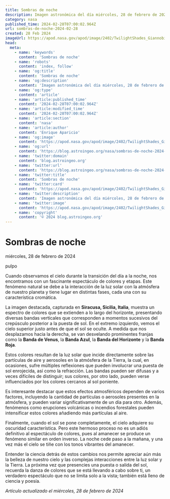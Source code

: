 ```yaml
---
title: Sombras de noche
description: Imagen astronómica del día miércoles, 28 de febrero de 2024 por la NASA; Sombras de noche
category: nasa
published_time: 2024-02-28T07:00:02.964Z
url: sombras-de-noche-2024-02-28
created: 28 Feb 2024
imageUrl: https://apod.nasa.gov/apod/image/2402/TwilightShades_Giannobile_1600.jpg
head:
  meta:
    - name: 'keywords'
      content: 'Sombras de noche'
    - name: 'robots'
      content: 'index, follow'
    - name: 'og:title'
      content: 'Sombras de noche'
    - name: 'og:description'
      content: 'Imagen astronómica del día miércoles, 28 de febrero de 2024 por la NASA; Sombras de noche'
    - name: 'og:type'
      content: 'article'
    - name: 'article:published_time'
      content: '2024-02-28T07:00:02.964Z'
    - name: 'article:modified_time'
      content: '2024-02-28T07:00:02.964Z'
    - name: 'article:section'
      content: 'nasa'
    - name: 'article:author'
      content: 'Enrique Aparicio'
    - name: 'og:image'
      content: 'https://apod.nasa.gov/apod/image/2402/TwilightShades_Giannobile_1600.jpg'
    - name: 'og:url'
      content: 'https://blog.astroingeo.org/nasa/sombras-de-noche-2024-02-28'
    - name: 'twitter:domain'
      content: 'blog.astroingeo.org'
    - name: 'twitter:url'
      content: 'https://blog.astroingeo.org/nasa/sombras-de-noche-2024-02-28'
    - name: 'twitter:title'
      content: 'Sombras de noche'
    - name: 'twitter:card'
      content: 'https://apod.nasa.gov/apod/image/2402/TwilightShades_Giannobile_1600.jpg'
    - name: 'twitter:description'
      content: 'Imagen astronómica del día miércoles, 28 de febrero de 2024 por la NASA; Sombras de noche'
    - name: 'twitter:image'
      content: 'https://apod.nasa.gov/apod/image/2402/TwilightShades_Giannobile_1600.jpg'
    - name: 'copyright'
      content: '© 2024 blog.astroingeo.org'
---
```

# Sombras de noche
miércoles, 28 de febrero de 2024

pulpo

Cuando observamos el cielo durante la transición del día a la noche, nos encontramos con un fascinante espectáculo de colores y etapas. Este fenómeno natural se debe a la interacción de la luz solar con la atmósfera de nuestro planeta y tiene lugar en distintas fases, cada una con su característica cromática.

La imagen destacada, capturada en **Siracusa, Sicilia, Italia**, muestra un espectro de colores que se extienden a lo largo del horizonte, presentando diversas bandas verticales que corresponden a momentos sucesivos del crepúsculo posterior a la puesta de sol. En el extremo izquierdo, vemos el cielo superior justo antes de que el sol se oculte. A medida que nos desplazamos hacia la derecha, se van desvelando prominentes franjas como la **Banda de Venus**, la **Banda Azul**, la **Banda del Horizonte** y la **Banda Roja**.

Estos colores resultan de la luz solar que incide directamente sobre las partículas de aire y aerosoles en la atmósfera de la Tierra, la cual, en ocasiones, sufre múltiples reflexiones que pueden involucrar una puesta de sol enrojecida, así como la refracción. Las bandas pueden ser difusas y a veces difíciles de distinguir; sus colores, por otro lado, pueden verse influenciados por los colores cercanos al sol poniente.

Es interesante destacar que estos efectos atmosféricos dependen de varios factores, incluyendo la cantidad de partículas o aerosoles presentes en la atmósfera, y pueden variar significativamente de un día para otro. Además, fenómenos como erupciones volcánicas o incendios forestales pueden intensificar estos colores añadiendo más partículas al aire.

Finalmente, cuando el sol se pone completamente, el cielo adquiere su oscuridad característica. Pero este hermoso proceso no es un adiós definitivo al espectáculo de colores, pues al amanecer se produce un fenómeno similar en orden inverso. La noche cede paso a la mañana, y una vez más el cielo se tiñe con los tonos vibrantes del amanecer.

Entender la ciencia detrás de estos cambios nos permite apreciar aún más la belleza de nuestro cielo y las complejas interacciones entre la luz solar y la Tierra. La próxima vez que presencies una puesta o salida del sol, recuerda la danza de colores que se está llevando a cabo sobre ti, un verdadero espectáculo que no se limita solo a la vista; también está lleno de ciencia y poesía.

_Artículo actualizado el miércoles, 28 de febrero de 2024_